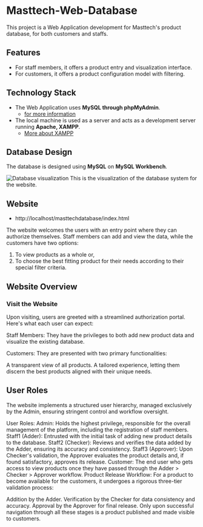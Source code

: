 # Masttech-Web-Database

This project is a Web Application development for Masttech's product database, for both customers and staffs.

## Features
- For staff members, it offers a product entry and visualization interface.
- For customers, it offers a product configuration model with filtering.

## Technology Stack
- The Web Application uses **MySQL through phpMyAdmin**.
  - [for more information](https://www.phpmyadmin.net/)
- The local machine is used as a server and acts as a development server running **Apache, XAMPP**.
  - [More about XAMPP](https://www.apachefriends.org/)

## Database Design

The database is designed using **MySQL** on **MySQL Workbench**.

![Database visualization](https://s3-us-west-2.amazonaws.com/secure.notion-static.com/73c4cb4d-c89f-43e9-8a8d-6ea257460797/Untitled.png)
This is the visualization of the database system for the website.

## Website

- http://localhost/masttechdatabase/index.html

The website welcomes the users with an entry point where they can authorize themselves. Staff members can add and view the data, while the customers have two options:
1. To view products as a whole or,
2. To choose the best fitting product for their needs according to their special filter criteria.

## Website Overview
### Visit the Website
Upon visiting, users are greeted with a streamlined authorization portal. Here's what each user can expect:

Staff Members: They have the privileges to both add new product data and visualize the existing database.

Customers: They are presented with two primary functionalities:

A transparent view of all products.
A tailored experience, letting them discern the best products aligned with their unique needs.

## User Roles
 The website implements a structured user hierarchy, managed exclusively by the Admin, ensuring stringent control and workflow oversight.

User Roles:
Admin: Holds the highest privilege, responsible for the overall management of the platform, including the registration of staff members.
Staff1 (Adder): Entrusted with the initial task of adding new product details to the database.
Staff2 (Checker): Reviews and verifies the data added by the Adder, ensuring its accuracy and consistency.
Staff3 (Approver): Upon Checker's validation, the Approver evaluates the product details and, if found satisfactory, approves its release.
Customer: The end user who gets access to view products once they have passed through the Adder > Checker > Approver workflow.
Product Release Workflow:
For a product to become available for the customers, it undergoes a rigorous three-tier validation process:

Addition by the Adder.
Verification by the Checker for data consistency and accuracy.
Approval by the Approver for final release.
Only upon successful navigation through all these stages is a product published and made visible to customers.
 

